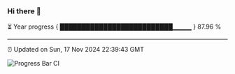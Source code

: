 ### Hi there 👋

⏳ Year progress { ██████████████████████████▁▁▁▁ } 87.96 %

---

⏰ Updated on Sun, 17 Nov 2024 22:39:43 GMT

![Progress Bar CI](https://github.com/IshwaranRudhara/GIT-ACTION/workflows/Progress%20Bar%20CI/badge.svg)
